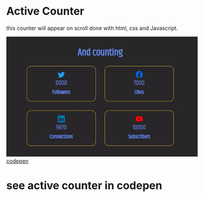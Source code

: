 # Active Counter

this counter will appear on scroll done with html, css and Javascript.

![active counter](./activeCounter.jpg)[codepen](https://codepen.io/donnymz/pen/JjvJvXd)

# see active counter in codepen


